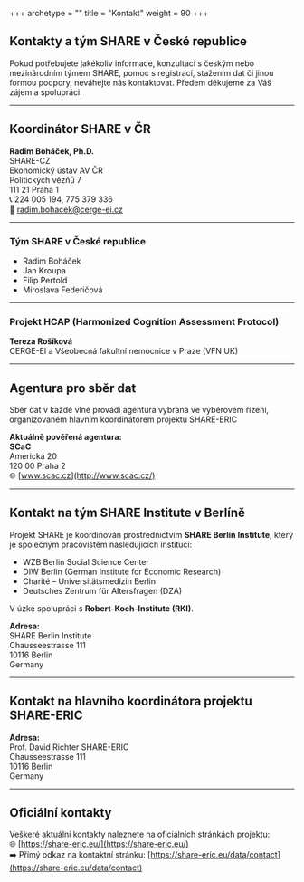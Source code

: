 +++
archetype = ""
title = "Kontakt"
weight = 90
+++

## Kontakty a tým SHARE v České republice

Pokud potřebujete jakékoliv informace, konzultaci s českým nebo mezinárodním týmem SHARE, pomoc s registrací, stažením dat či jinou formou podpory, neváhejte nás kontaktovat. Předem děkujeme za Váš zájem a spolupráci.

---

## Koordinátor SHARE v ČR

**Radim Boháček, Ph.D.**  
SHARE-CZ  
Ekonomický ústav AV ČR  
Politických vězňů 7  
111 21 Praha 1  
📞 224 005 194, 775 379 336  
📧 [radim.bohacek@cerge-ei.cz](mailto:radim.bohacek@cerge-ei.cz)

---

### Tým SHARE v České republice

- Radim Boháček  
- Jan Kroupa  
- Filip Pertold  
- Miroslava Federičová

---

### Projekt HCAP (Harmonized Cognition Assessment Protocol)

**Tereza Rošíková**  
CERGE-EI a Všeobecná fakultní nemocnice v Praze (VFN UK)

---

## Agentura pro sběr dat

Sběr dat v každé vlně provádí agentura vybraná ve výběrovém řízení, organizovaném hlavním koordinátorem projektu SHARE-ERIC 

**Aktuálně pověřená agentura:**  
**SCaC**  
Americká 20  
120 00 Praha 2  
🌐 [www.scac.cz](http://www.scac.cz/)

---

## Kontakt na tým SHARE Institute v Berlíně

Projekt SHARE je koordinován prostřednictvím **SHARE Berlin Institute**, který je společným pracovištěm následujících institucí:

- WZB Berlin Social Science Center  
- DIW Berlin (German Institute for Economic Research)  
- Charité – Universitätsmedizin Berlin  
- Deutsches Zentrum für Altersfragen (DZA)

V úzké spolupráci s **Robert-Koch-Institute (RKI)**.

**Adresa:**  
SHARE Berlin Institute  
Chausseestrasse 111  
10116 Berlin  
Germany

---

## Kontakt na hlavního koordinátora projektu SHARE-ERIC

**Adresa:**  
Prof. David Richter
SHARE-ERIC   
Chausseestrasse 111  
10116 Berlin  
Germany

---

## Oficiální kontakty

Veškeré aktuální kontakty naleznete na oficiálních stránkách projektu:  
🌐 [https://share-eric.eu/](https://share-eric.eu/)  
➡️ Přímý odkaz na kontaktní stránku: [https://share-eric.eu/data/contact](https://share-eric.eu/data/contact)

